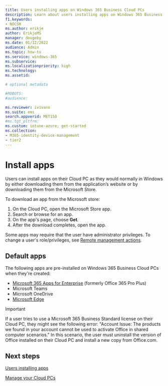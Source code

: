 ```yaml
---
title: Users installing apps on Windows 365 Business Cloud PCs
description: Learn about users installing apps on Windows 365 Business Cloud PCs.
f1.keywords:
- NOCSH
ms.author: erikje
author: ErikjeMS
manager: dougeby
ms.date: 01/12/2022
audience: Admin
ms.topic: how-to
ms.service: windows-365
ms.subservice:
ms.localizationpriority: high
ms.technology:
ms.assetid: 

# optional metadata

#ROBOTS:
#audience:

ms.reviewer: ivivano
ms.suite: ems
search.appverid: MET150
#ms.tgt_pltfrm:
ms.custom: intune-azure; get-started
ms.collection:
- M365-identity-device-management
- tier2
---
```


# Install apps

Users can install apps on their Cloud PC as they would normally in Windows by either downloading them from the application’s website or by downloading them from the Microsoft Store.

To download an app from the Microsoft store:

1. On the Cloud PC, open the Microsoft Store app.
2. Search or browse for an app.
3. On the app's page, choose **Get**.
4. After the download completes, open the app.

Some apps may require that the user have administrator privileges. To change a user's role/privileges, see [Remote management actions](remotely-manage-business-cloud-pcs.md#remote-management-actions).

## Default apps

The following apps are pre-installed on Windows 365 Business Cloud PCs when they're created:

- [Microsoft 365 Apps for Enterprise](/mem/intune/apps/apps-add-office365) (formerly Office 365 Pro Plus)
- Microsoft Teams
- Microsoft OneDrive
- [Microsoft Edge](/mem/intune/apps/apps-windows-edge)

> [!IMPORTANT]
> If a user tries to use a Microsoft 365 Business Standard license on their Cloud PC, they might see the following error: "Account Issue: The products we found in your account cannot be used to activate Office in shared computer scenarios." In this scenario, the user must uninstall the version of Office installed on their Cloud PC and install a new copy from Office.com.

## Next steps

[Users installing apps](apps-install.md)

[Manage your Cloud PCs](device-management.md)

